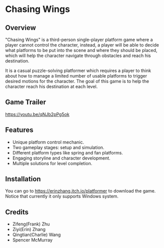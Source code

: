 # Chasing Wings

## Overview
"Chasing Wings" is a third-person single-player platform game where a player cannot control the character, instead, a player will be able to decide what platforms to be put into the scene and where they should be placed, which will help the character navigate through obstacles and reach his destination.

It is a casual puzzle-solving platformer which requires a player to think about how to manage a limited number of usable platforms to trigger desired motions for the character. The goal of this game is to help the character reach his destination at each level.

## Game Trailer
https://youtu.be/qNJb2pPg5ok

## Features
- Unique platform control mechanic.
- Two gameplay stages: setup and simulation.
- Different platform types like spring and fan platforms.
- Engaging storyline and character development.
- Multiple solutions for level completion.

## Installation
You can go to https://erinzhang.itch.io/platformer to download the game. Notice that currently it only supports Windows system.

## Credits
- Zifeng(Frank) Zhu
- Ziyi(Erin) Zhang
- Qingtian(Charlie) Wang
- Spencer McMurray
